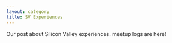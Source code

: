 ```yaml
---
layout: category
title: SV Experiences
---
```


Our post about Silicon Valley experiences. meetup logs are here!